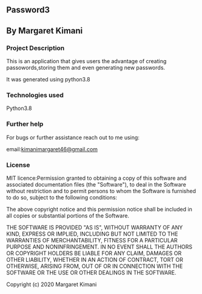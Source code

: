 ## Password3
## By Margaret Kimani

### Project Description
This is an application that gives users the advantage of creating passowords,storing them and even generating new passwords.

It was generated using python3.8

### Technologies used
Python3.8

### Further help
For bugs or further assistance reach out to me using:

email:kimanimargaret46@gmail.com

### License
MIT licence:Permission granted to obtaining a copy of this software and associated documentation files (the "Software"), to deal in the Software without restriction and to permit persons to whom the Software is furnished to do so, subject to the following conditions:

The above copyright notice and this permission notice shall be included in all copies or substantial portions of the Software.

THE SOFTWARE IS PROVIDED "AS IS", WITHOUT WARRANTY OF ANY KIND, EXPRESS OR IMPLIED, INCLUDING BUT NOT LIMITED TO THE WARRANTIES OF MERCHANTABILITY, FITNESS FOR A PARTICULAR PURPOSE AND NONINFRINGEMENT. IN NO EVENT SHALL THE AUTHORS OR COPYRIGHT HOLDERS BE LIABLE FOR ANY CLAIM, DAMAGES OR OTHER LIABILITY, WHETHER IN AN ACTION OF CONTRACT, TORT OR OTHERWISE, ARISING FROM, OUT OF OR IN CONNECTION WITH THE SOFTWARE OR THE USE OR OTHER DEALINGS IN THE SOFTWARE.

Copyright (c) 2020 Margaret Kimani